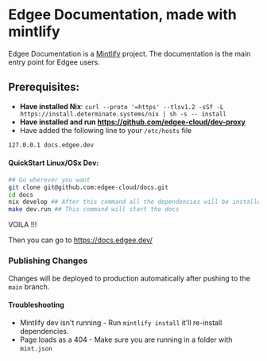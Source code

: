 # Edgee Documentation, made with mintlify

Edgee Documentation is a [Mintlify](https://mintlify.com/) project. The documentation is the main entry point for Edgee users.

## Prerequisites:
- **Have installed Nix**: `curl --proto '=https' --tlsv1.2 -sSf -L https://install.determinate.systems/nix | sh -s -- install`
- **Have installed and run https://github.com/edgee-cloud/dev-proxy**
- Have added the following line to your `/etc/hosts` file

```bash
127.0.0.1 docs.edgee.dev
```

#### QuickStart Linux/OSx Dev:

```bash
## Go wherever you want
git clone git@github.com:edgee-cloud/docs.git
cd docs
nix develop ## After this command all the dependencies will be installed and you will be in a Nix shell
make dev.run ## This command will start the docs
```
VOILA !!!

Then you can go to https://docs.edgee.dev/

### Publishing Changes

Changes will be deployed to production automatically after pushing to the `main` branch.

#### Troubleshooting

- Mintlify dev isn't running - Run `mintlify install` it'll re-install dependencies.
- Page loads as a 404 - Make sure you are running in a folder with `mint.json`
